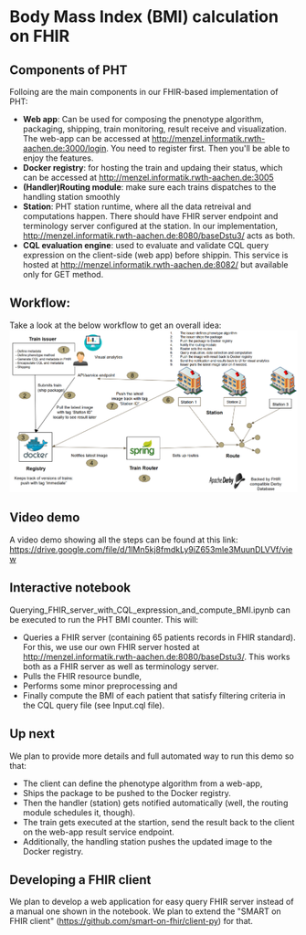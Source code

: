 # Body Mass Index (BMI) calculation on FHIR 

## Components of PHT
Folloing are the main components in our FHIR-based implementation of PHT:
- **Web app**: Can be used for composing the pnenotype algorithm, packaging, shipping, train monitoring, result receive and visualization. The web-app can be accessed at http://menzel.informatik.rwth-aachen.de:3000/login. You need to register first. Then you'll be able to enjoy the features.  
- **Docker registry**: for hosting the train and updaing their status, which can be accessed at http://menzel.informatik.rwth-aachen.de:3005
- **(Handler)Routing module**: make sure each trains dispatches to the handling station smoothly
- **Station**: PHT station runtime, where all the data retreival and computations happen. There should have FHIR server endpoint and terminology server configured at the station. In our implementation, http://menzel.informatik.rwth-aachen.de:8080/baseDstu3/ acts as both. 
- **CQL evaluation engine**: used to evaluate and validate CQL query expression on the client-side (web app) before shippin. This service is hosted at http://menzel.informatik.rwth-aachen.de:8082/ but available only for GET method. 

## Workflow: 
Take a look at the below workflow to get an overall idea: 
![alt text](Capture.PNG)
   
## Video demo
A video demo showing all the steps can be found at this link: https://drive.google.com/file/d/1lMn5kj8fmdkLy9iZ653mle3MuunDLVVf/view

## Interactive notebook
Querying_FHIR_server_with_CQL_expression_and_compute_BMI.ipynb can be executed to run the PHT BMI counter. This will:
- Queries a FHIR server (containing 65 patients records in FHIR standard). For this, we use our own FHIR server hosted at http://menzel.informatik.rwth-aachen.de:8080/baseDstu3/. This works both as a FHIR server as well as terminology server.  
- Pulls the FHIR resource bundle, 
- Performs some minor preprocessing and 
- Finally compute the BMI of each patient that satisfy filtering criteria in the CQL query file (see Input.cql file). 

## Up next
We plan to provide more details and full automated way to run this demo so that:
- The client can define the phenotype algorithm from a web-app, 
- Ships the package to be pushed to the Docker registry. 
- Then the handler (station) gets notified automatically (well, the routing module schedules it, though). 
- The train gets executed at the startion, send the result back to the client on the web-app result service endpoint. 
- Additionally, the handling station pushes the updated image to the Docker registry. 

## Developing a FHIR client
We plan to develop a web application for easy query FHIR server instead of a manual one shown in the notebook. We plan to extend the "SMART on FHIR client" (https://github.com/smart-on-fhir/client-py) for that.
